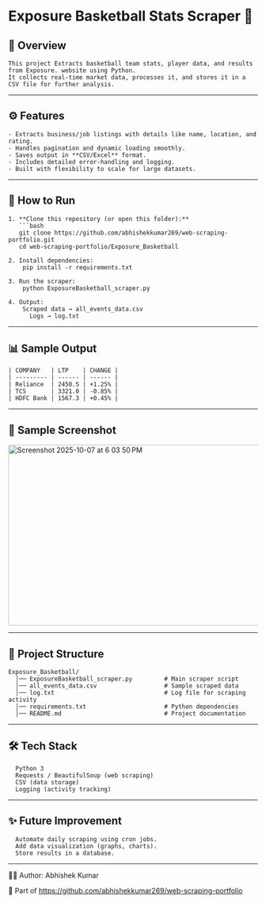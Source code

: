 # Exposure Basketball Stats Scraper 🏀

## 📌 Overview
    This project Extracts basketball team stats, player data, and results from Exposure. website using Python.  
    It collects real-time market data, processes it, and stores it in a CSV file for further analysis.

---

## ⚙️ Features
    - Extracts business/job listings with details like name, location, and rating.  
    - Handles pagination and dynamic loading smoothly.  
    - Saves output in **CSV/Excel** format.  
    - Includes detailed error-handling and logging.  
    - Built with flexibility to scale for large datasets.
---

## 🚀 How to Run

    1. **Clone this repository (or open this folder):**
       ```bash
       git clone https://github.com/abhishekkumar269/web-scraping-portfolio.git
       cd web-scraping-portfolio/Exposure_Basketball
    
    2. Install dependencies:
        pip install -r requirements.txt
    
    3. Run the scraper:
        python ExposureBasketball_scraper.py
    
    4. Output:
        Scraped data → all_events_data.csv
          Logs → log.txt

---

## 📊 Sample Output

    | COMPANY   | LTP    | CHANGE |
    | --------- | ------ | ------ |
    | Reliance  | 2450.5 | +1.25% |
    | TCS       | 3321.0 | -0.85% |
    | HDFC Bank | 1567.3 | +0.45% |
    

---
## 📸 Sample Screenshot

<img width="757" height="365" alt="Screenshot 2025-10-07 at 6 03 50 PM" src="https://github.com/user-attachments/assets/d5847a1d-e16c-4ae2-a3c8-e6dc2e88bd36" />


---
## 📂 Project Structure
      
    Exposure_Basketball/
      │── ExposureBasketball_scraper.py         # Main scraper script
      │── all_events_data.csv                   # Sample scraped data
      │── log.txt                               # Log file for scraping activity
      │── requirements.txt                      # Python dependencies
      │── README.md                             # Project documentation
---

## 🛠️ Tech Stack

      Python 3
      Requests / BeautifulSoup (web scraping)
      CSV (data storage)
      Logging (activity tracking)

---
## ✨ Future Improvement

      Automate daily scraping using cron jobs.
      Add data visualization (graphs, charts).
      Store results in a database.

---
👨‍💻 Author: Abhishek Kumar

  🔗 Part of https://github.com/abhishekkumar269/web-scraping-portfolio
